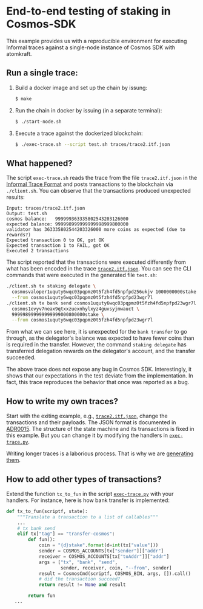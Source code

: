 # End-to-end testing of staking in Cosmos-SDK

This example provides us with a reproducible environment for executing Informal
traces against a single-node instance of Cosmos SDK with atomkraft.

## Run a single trace:

 1. Build a docker image and set up the chain by issung:

    ```sh
    $ make
    ```

 1. Run the chain in docker by issuing (in a separate terminal):

    ```sh
    $ ./start-node.sh
    ```

 1. Execute a trace against the dockerized blockchain:

    ```sh
    $ ./exec-trace.sh --script test.sh traces/trace2.itf.json
    ```

## What happened?

The script `exec-trace.sh` reads the trace from the file `trace2.itf.json` in
the [Informal Trace
Format](https://apalache.informal.systems/docs/adr/015adr-trace.html) and posts
transactions to the blockchain via `./client.sh`. You can observe that the
transactions produced unexpected results:

```
Input: traces/trace2.itf.json
Output: test.sh
cosmos balance:   999999363335802543203126000
expected balance: 999998999999999998999800000
validator has 363335802544203326000 more coins as expected (due to rewards?)
Expected transaction 0 to OK, got OK
Expected transaction 1 to FAIL, got OK
Executed 2 transactions
```

The script reported that the transactions were executed differently from what
has been encoded in the trace [`trace2.itf.json`](./traces/trace2.itf.json).
You can see the CLI commands that were executed in the generated file
`test.sh`:

```sh
./client.sh tx staking delegate \
  cosmosvaloper1uquty6wqc03pqpmz0t5fzh4fd5npfpd256ukjv 1000000000stake \
  --from cosmos1uquty6wqc03pqpmz0t5fzh4fd5npfpd23wgr7l
./client.sh tx bank send cosmos1uquty6wqc03pqpmz0t5fzh4fd5npfpd23wgr7l \
  cosmos1evyv7neax9qtxxzuexnhylxyz4guvsyjmwauct \
  999998999999999999000800000stake \
  --from cosmos1uquty6wqc03pqpmz0t5fzh4fd5npfpd23wgr7l  
```

From what we can see here, it is unexpected for the `bank transfer` to go
through, as the delegator's balance was expected to have fewer coins than is
required in the transfer. However, the command `staking delegate` has
transferred delegation rewards on the delegator's account, and the transfer
succeeded.

The above trace does not expose any bug in Cosmos SDK. Interestingly, it shows
that our expectations in the test deviate from the implementation.  In fact,
this trace reproduces the behavior that once was reported as a bug.

## How to write my own traces?

Start with the exiting example, e.g.,
[`trace2.itf.json`](./traces/trace2.itf.json), change the transactions and
their payloads. The JSON format is documented in
[ADR0015](https://apalache.informal.systems/docs/adr/015adr-trace.html). The
structure of the state machine and its transactions is fixed in this example.
But you can change it by modifying the handlers in
[`exec-trace.py`](./exec-trace.py).

Writing longer traces is a laborious process. That is why
we are [generating them](./generator/README.md).

## How to add other types of transactions?

Extend the function `tx_to_fun` in the script
[`exec-trace.py`](./exec-trace.py) with your handlers. For instance, here is
how bank transfer is implemented:

```py
def tx_to_fun(scriptf, state):
    """Translate a transaction to a list of callables"""
    ...
    # tx bank send
    elif tx["tag"] == "transfer-cosmos":
        def fun():
            coin = "{d}stake".format(d=int(tx["value"]))
            sender = COSMOS_ACCOUNTS[tx["sender"]]["addr"]
            receiver = COSMOS_ACCOUNTS[tx["toAddr"]]["addr"]
            args = ["tx", "bank", "send",
                    sender, receiver, coin, "--from", sender]
            result = CosmosCmd(scriptf, COSMOS_BIN, args, []).call()
            # did the transaction succeed?
            return result != None and result

        return fun
   ...     
```

